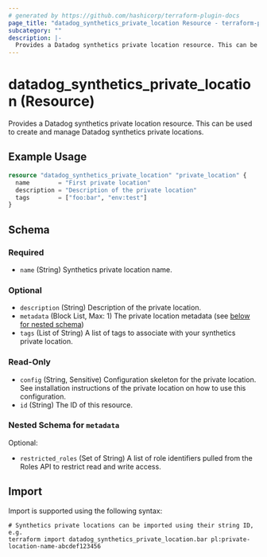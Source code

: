```yaml
---
# generated by https://github.com/hashicorp/terraform-plugin-docs
page_title: "datadog_synthetics_private_location Resource - terraform-provider-datadog"
subcategory: ""
description: |-
  Provides a Datadog synthetics private location resource. This can be used to create and manage Datadog synthetics private locations.
---
```


# datadog_synthetics_private_location (Resource)

Provides a Datadog synthetics private location resource. This can be used to create and manage Datadog synthetics private locations.

## Example Usage

```terraform
resource "datadog_synthetics_private_location" "private_location" {
  name        = "First private location"
  description = "Description of the private location"
  tags        = ["foo:bar", "env:test"]
}
```

<!-- schema generated by tfplugindocs -->
## Schema

### Required

- `name` (String) Synthetics private location name.

### Optional

- `description` (String) Description of the private location.
- `metadata` (Block List, Max: 1) The private location metadata (see [below for nested schema](#nestedblock--metadata))
- `tags` (List of String) A list of tags to associate with your synthetics private location.

### Read-Only

- `config` (String, Sensitive) Configuration skeleton for the private location. See installation instructions of the private location on how to use this configuration.
- `id` (String) The ID of this resource.

<a id="nestedblock--metadata"></a>
### Nested Schema for `metadata`

Optional:

- `restricted_roles` (Set of String) A list of role identifiers pulled from the Roles API to restrict read and write access.

## Import

Import is supported using the following syntax:

```shell
# Synthetics private locations can be imported using their string ID, e.g.
terraform import datadog_synthetics_private_location.bar pl:private-location-name-abcdef123456
```
